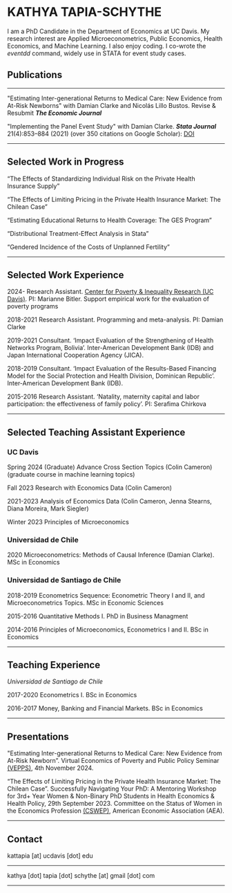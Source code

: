 # KATHYA TAPIA-SCHYTHE #

I am a PhD Candidate in the Department of Economics at UC Davis. My research interest are Applied Microeconometrics, Public Economics, Health Economics, and Machine Learning. I also enjoy coding. I co-wrote the *eventdd* command, widely use in STATA for event study cases.

## Publications ##

____

"Estimating Inter-generational Returns to Medical Care: New Evidence from At-Risk Newborns" with Damian Clarke and Nicolás Lillo Bustos.
Revise & Resubmit ***The Economic Journal***

"Implementing the Panel Event Study" with Damian Clarke.
***Stata Journal*** 21(4):853–884 (2021) (over 350 citations on Google Scholar): [DOI](https://doi.org/10.1177/1536867X211063144)

___________

## Selected Work in Progress ##

“The Effects of Standardizing Individual Risk on the Private Health Insurance Supply”

“The Effects of Limiting Pricing in the Private Health Insurance Market: The Chilean Case”

“Estimating Educational Returns to Health Coverage: The GES Program”

“Distributional Treatment-Effect Analysis in Stata”

“Gendered Incidence of the Costs of Unplanned Fertility”


_____________

## Selected Work Experience ##

2024- Research Assistant. [Center for Poverty & Inequality Research (UC Davis)](https://poverty.ucdavis.edu/). PI: Marianne Bitler. Support empirical work for the evaluation of poverty programs

2018-2021 Research Assistant. Programming and meta-analysis. PI: Damian Clarke

2019-2021 Consultant. ‘Impact Evaluation of the Strengthening of Health Networks Program, Bolivia’. Inter-American Development Bank (IDB) and Japan International Cooperation Agency (JICA).

2018-2019 Consultant. ‘Impact Evaluation of the Results-Based Financing Model for the Social Protection and Health Division, Dominican Republic’. Inter-American Development Bank (IDB).

2015-2016 Research Assistant. ‘Natality, maternity capital and labor participation: the effectiveness of family policy’. PI: Serafima Chirkova

___________

## Selected Teaching Assistant Experience ##

### UC Davis ###

Spring 2024 (Graduate) Advance Cross Section Topics (Colin Cameron) (graduate course in machine learning topics)

Fall 2023 Research with Economics Data (Colin Cameron)

2021-2023 Analysis of Economics Data (Colin Cameron, Jenna Stearns, Diana Moreira, Mark Siegler)

Winter 2023 Principles of Microeconomics


### Universidad de Chile ###


2020 Microeconometrics: Methods of Causal Inference (Damian Clarke). MSc in Economics


### Universidad de Santiago de Chile ###


2018-2019 Econometrics Sequence: Econometric Theory I and II, and Microeconometrics Topics. MSc in Economic Sciences

2015-2016 Quantitative Methods I. PhD in Business Managment

2014-2016 Principles of Microeconomics, Econometrics I and II. BSc in Economics

_________________

## Teaching Experience ##

*Universidad de Santiago de Chile*

2017-2020 Econometrics I. BSc in Economics

2016-2017 Money, Banking and Financial Markets. BSc in Economics

_______

## Presentations ##

"Estimating Inter-generational Returns to Medical Care: New Evidence from At-Risk Newborn”. Virtual Economics of Poverty and Public Policy Seminar [(VEPPS)](http://www.lucieschmidt.com/vepps-seminar), 4th November 2024.

“The Effects of Limiting Pricing in the Private Health Insurance Market: The Chilean Case”. Successfully Navigating Your PhD: A Mentoring Workshop for 3rd+ Year Women & Non-Binary PhD Students in Health Economics & Health Policy, 29th September 2023. Committee on the Status of Women in the Economics Profession [(CSWEP)](https://www.aeaweb.org/about-aea/committees/cswep), American Economic Association (AEA).

________

## Contact ## 

kattapia [at] ucdavis [dot] edu

____

kathya [dot] tapia [dot] schythe [at] gmail [dot] com

_________
